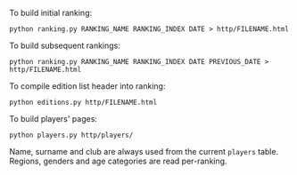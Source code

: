 To build initial ranking:

```
python ranking.py RANKING_NAME RANKING_INDEX DATE > http/FILENAME.html
```

To build subsequent rankings:

```
python ranking.py RANKING_NAME RANKING_INDEX DATE PREVIOUS_DATE > http/FILENAME.html
```

To compile edition list header into ranking:

```
python editions.py http/FILENAME.html
```

To build players' pages:
```
python players.py http/players/
```

Name, surname and club are always used from the current `players` table. Regions, genders and age categories are read per-ranking.
